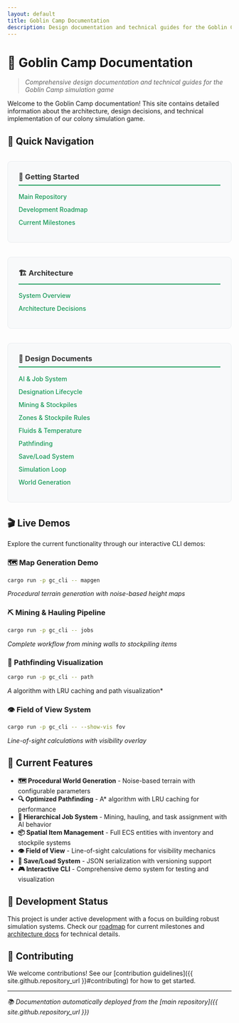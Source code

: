 ```yaml
---
layout: default
title: Goblin Camp Documentation
description: Design documentation and technical guides for the Goblin Camp simulation game
---
```


<!-- markdownlint-disable MD033 MD031 MD022 MD036 MD025 -->

# 🏰 Goblin Camp Documentation

> *Comprehensive design documentation and technical guides for the Goblin Camp simulation game*

Welcome to the Goblin Camp documentation! This site contains detailed information about the architecture, design decisions, and technical implementation of our colony simulation game.

## 🚀 Quick Navigation

<div class="nav-grid">
  <div class="nav-card">
    <h3>🎯 Getting Started</h3>
    <ul>
      <li><a href="{{ site.github.repository_url }}">Main Repository</a></li>
      <li><a href="/plan/MASTER_PLAN">Development Roadmap</a></li>
      <li><a href="/roadmap">Current Milestones</a></li>
    </ul>
  </div>

  <div class="nav-card">
    <h3>🏗️ Architecture</h3>
    <ul>
      <li><a href="/architecture/01_overview">System Overview</a></li>
      <li><a href="/architecture/adr/">Architecture Decisions</a></li>
    </ul>
  </div>

  <div class="nav-card">
    <h3>🎨 Design Documents</h3>
    <ul>
      <li><a href="/design/ai_jobs">AI & Job System</a></li>
      <li><a href="/design/designation_lifecycle">Designation Lifecycle</a></li>
      <li><a href="/design/mining_items_stockpiles">Mining & Stockpiles</a></li>
  <li><a href="/design/zones_stockpiles_rules">Zones & Stockpile Rules</a></li>
  <li><a href="/design/fluids_2d_temperature">Fluids & Temperature</a></li>
      <li><a href="/design/pathfinding">Pathfinding</a></li>
      <li><a href="/design/save_load">Save/Load System</a></li>
      <li><a href="/design/sim_loop">Simulation Loop</a></li>
      <li><a href="/design/worldgen">World Generation</a></li>
    </ul>
  </div>
</div>

## 🎬 Live Demos

Explore the current functionality through our interactive CLI demos:

### 🗺️ Map Generation Demo

```bash
cargo run -p gc_cli -- mapgen
```

*Procedural terrain generation with noise-based height maps*

### ⛏️ Mining & Hauling Pipeline

```bash
cargo run -p gc_cli -- jobs
```

*Complete workflow from mining walls to stockpiling items*

### 🎯 Pathfinding Visualization

```bash
cargo run -p gc_cli -- path
```

*A* algorithm with LRU caching and path visualization*

### 👁️ Field of View System

```bash
cargo run -p gc_cli -- --show-vis fov
```

*Line-of-sight calculations with visibility overlay*

## 🎯 Current Features

- **🗺️ Procedural World Generation** - Noise-based terrain with configurable parameters
- **🔍 Optimized Pathfinding** - A* algorithm with LRU caching for performance
- **💼 Hierarchical Job System** - Mining, hauling, and task assignment with AI behavior
- **📦 Spatial Item Management** - Full ECS entities with inventory and stockpile systems
- **👁️ Field of View** - Line-of-sight calculations for visibility mechanics
- **💾 Save/Load System** - JSON serialization with versioning support
- **🎮 Interactive CLI** - Comprehensive demo system for testing and visualization

## 🧪 Development Status

This project is under active development with a focus on building robust simulation systems. Check our [roadmap](/roadmap) for current milestones and [architecture docs](/architecture/) for technical details.

## 🤝 Contributing

We welcome contributions! See our [contribution guidelines]({{ site.github.repository_url }}#contributing) for how to get started.

---

*📚 Documentation automatically deployed from the [main repository]({{ site.github.repository_url }})*

<style>
.nav-grid {
  display: grid;
  grid-template-columns: repeat(auto-fit, minmax(300px, 1fr));
  gap: 2rem;
  margin: 2rem 0;
}

.nav-card {
  background: var(--toc-bg, #f8f9fa);
  border: 1px solid var(--toc-border, #e9ecef);
  border-radius: 8px;
  padding: 1.5rem;
  transition: transform 0.2s ease, box-shadow 0.2s ease;
}

.nav-card:hover {
  transform: translateY(-2px);
  box-shadow: 0 4px 12px rgba(0, 0, 0, 0.1);
}

.nav-card h3 {
  margin-top: 0;
  color: var(--toc-heading, #333);
  border-bottom: 2px solid #159957;
  padding-bottom: 0.5rem;
}

.nav-card ul {
  list-style: none;
  padding: 0;
  margin: 1rem 0 0 0;
}

.nav-card li {
  margin: 0.75rem 0;
}

.nav-card a {
  color: var(--toc-link, #159957);
  text-decoration: none;
  font-weight: 500;
}

.nav-card a:hover {
  text-decoration: underline;
}

.dark-mode .nav-card:hover {
  box-shadow: 0 4px 12px rgba(0, 0, 0, 0.3);
}
</style>
